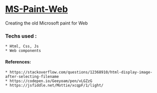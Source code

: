 # [MS-Paint-Web](https://overlorddamygod.github.io/ms-paint-web/)

Creating the old Microsoft paint for Web

### Techs used :
    * Html, Css, Js
    * Web components

#### References:
    * https://stackoverflow.com/questions/12368910/html-display-image-after-selecting-filename
    * https://codepen.io/Geeyoam/pen/vLGZzG
    * https://jsfiddle.net/Mottie/xcqpF/1/light/
